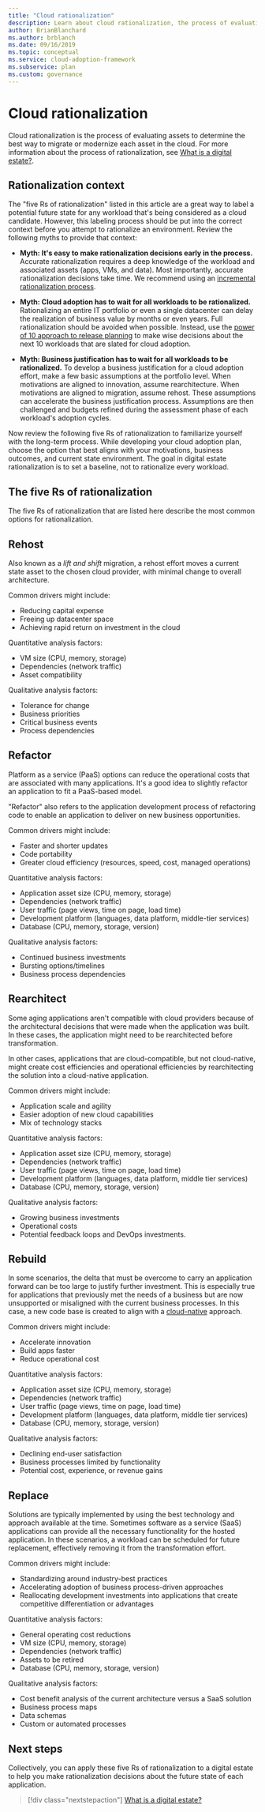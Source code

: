```yaml
---
title: "Cloud rationalization"
description: Learn about cloud rationalization, the process of evaluating assets to determine the best way to migrate or modernize each asset in the cloud.
author: BrianBlanchard
ms.author: brblanch
ms.date: 09/16/2019
ms.topic: conceptual
ms.service: cloud-adoption-framework
ms.subservice: plan
ms.custom: governance
---
```


# Cloud rationalization

Cloud rationalization is the process of evaluating assets to determine the best way to migrate or modernize each asset in the cloud. For more information about the process of rationalization, see [What is a digital estate?](./index.md).

## Rationalization context

The "five Rs of rationalization" listed in this article are a great way to label a potential future state for any workload that's being considered as a cloud candidate. However, this labeling process should be put into the correct context before you attempt to rationalize an environment. Review the following myths to provide that context:

- **Myth: It's easy to make rationalization decisions early in the process.** Accurate rationalization requires a deep knowledge of the workload and associated assets (apps, VMs, and data). Most importantly, accurate rationalization decisions take time. We recommend using an [incremental rationalization process](./rationalize.md#incremental-rationalization).

- **Myth: Cloud adoption has to wait for all workloads to be rationalized.** Rationalizing an entire IT portfolio or even a single datacenter can delay the realization of business value by months or even years. Full rationalization should be avoided when possible. Instead, use the [power of 10 approach to release planning](./rationalize.md#release-planning) to make wise decisions about the next 10 workloads that are slated for cloud adoption.

- **Myth: Business justification has to wait for all workloads to be rationalized.** To develop a business justification for a cloud adoption effort, make a few basic assumptions at the portfolio level. When motivations are aligned to innovation, assume rearchitecture. When motivations are aligned to migration, assume rehost. These assumptions can accelerate the business justification process. Assumptions are then challenged and budgets refined during the assessment phase of each workload's adoption cycles.

Now review the following five Rs of rationalization to familiarize yourself with the long-term process. While developing your cloud adoption plan, choose the option that best aligns with your motivations, business outcomes, and current state environment. The goal in digital estate rationalization is to set a baseline, not to rationalize every workload.

## The five Rs of rationalization

The five Rs of rationalization that are listed here describe the most common options for rationalization.

## Rehost

Also known as a _lift and shift_ migration, a rehost effort moves a current state asset to the chosen cloud provider, with minimal change to overall architecture.

Common drivers might include:

- Reducing capital expense
- Freeing up datacenter space
- Achieving rapid return on investment in the cloud

Quantitative analysis factors:

- VM size (CPU, memory, storage)
- Dependencies (network traffic)
- Asset compatibility

Qualitative analysis factors:

- Tolerance for change
- Business priorities
- Critical business events
- Process dependencies

## Refactor

Platform as a service (PaaS) options can reduce the operational costs that are associated with many applications. It's a good idea to slightly refactor an application to fit a PaaS-based model.

"Refactor" also refers to the application development process of refactoring code to enable an application to deliver on new business opportunities.

Common drivers might include:

- Faster and shorter updates
- Code portability
- Greater cloud efficiency (resources, speed, cost, managed operations)

Quantitative analysis factors:

- Application asset size (CPU, memory, storage)
- Dependencies (network traffic)
- User traffic (page views, time on page, load time)
- Development platform (languages, data platform, middle-tier services)
- Database (CPU, memory, storage, version)

Qualitative analysis factors:

- Continued business investments
- Bursting options/timelines
- Business process dependencies

## Rearchitect

Some aging applications aren't compatible with cloud providers because of the architectural decisions that were made when the application was built. In these cases, the application might need to be rearchitected before transformation.

In other cases, applications that are cloud-compatible, but not cloud-native, might create cost efficiencies and operational efficiencies by rearchitecting the solution into a cloud-native application.

Common drivers might include:

- Application scale and agility
- Easier adoption of new cloud capabilities
- Mix of technology stacks

Quantitative analysis factors:

- Application asset size (CPU, memory, storage)
- Dependencies (network traffic)
- User traffic (page views, time on page, load time)
- Development platform (languages, data platform, middle tier services)
- Database (CPU, memory, storage, version)

Qualitative analysis factors:

- Growing business investments
- Operational costs
- Potential feedback loops and DevOps investments.

## Rebuild

In some scenarios, the delta that must be overcome to carry an application forward can be too large to justify further investment. This is especially true for applications that previously met the needs of a business but are now unsupported or misaligned with the current business processes. In this case, a new code base is created to align with a [cloud-native](https://azure.microsoft.com/overview/cloudnative) approach.

Common drivers might include:

- Accelerate innovation
- Build apps faster
- Reduce operational cost

Quantitative analysis factors:

- Application asset size (CPU, memory, storage)
- Dependencies (network traffic)
- User traffic (page views, time on page, load time)
- Development platform (languages, data platform, middle tier services)
- Database (CPU, memory, storage, version)

Qualitative analysis factors:

- Declining end-user satisfaction
- Business processes limited by functionality
- Potential cost, experience, or revenue gains

## Replace

Solutions are typically implemented by using the best technology and approach available at the time. Sometimes software as a service (SaaS) applications can provide all the necessary functionality for the hosted application. In these scenarios, a workload can be scheduled for future replacement, effectively removing it from the transformation effort.

Common drivers might include:

- Standardizing around industry-best practices
- Accelerating adoption of business process-driven approaches
- Reallocating development investments into applications that create competitive differentiation or advantages

Quantitative analysis factors:

- General operating cost reductions
- VM size (CPU, memory, storage)
- Dependencies (network traffic)
- Assets to be retired
- Database (CPU, memory, storage, version)

Qualitative analysis factors:

- Cost benefit analysis of the current architecture versus a SaaS solution
- Business process maps
- Data schemas
- Custom or automated processes

## Next steps

Collectively, you can apply these five Rs of rationalization to a digital estate to help you make rationalization decisions about the future state of each application.

> [!div class="nextstepaction"]
> [What is a digital estate?](./index.md)
